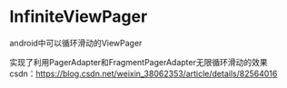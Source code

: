 # InfiniteViewPager
android中可以循环滑动的ViewPager

实现了利用PagerAdapter和FragmentPagerAdapter无限循环滑动的效果
csdn：https://blog.csdn.net/weixin_38062353/article/details/82564016
